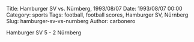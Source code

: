 Title: Hamburger SV vs. Nürnberg, 1993/08/07
Date: 1993/08/07 00:00
Category: sports
Tags: football, football scores, Hamburger SV, Nürnberg
Slug: hamburger-sv-vs-nurnberg
Author: carbonero


Hamburger SV 5 - 2 Nürnberg
